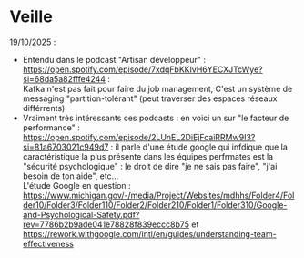 # Veille
19/10/2025 :
- Entendu dans le podcast "Artisan développeur" : https://open.spotify.com/episode/7xdqFbKKlvH6YECXJTcWye?si=68da5a82fffe4244 : <br/>
    Kafka n'est pas fait pour faire du job management, C'est un système de messaging "partition-tolérant" (peut traverser des espaces réseaux différrents)
- Vraiment très intéressants ces podcasts : en voici un sur "le facteur de performance" : https://open.spotify.com/episode/2LUnEL2DiEjFcaiRRMw9I3?si=81a6703021c949d7 :
    il parle d'une étude google qui infdique que la caractéristique la plus présente dans les équipes perfrmates est la "sécurité psychologique" : le droit de dire "je ne sais pas faire", "j'ai besoin de ton aide", etc... <br/>
    L'étude  Google en question : https://www.michigan.gov/-/media/Project/Websites/mdhhs/Folder4/Folder10/Folder3/Folder110/Folder2/Folder210/Folder1/Folder310/Google-and-Psychological-Safety.pdf?rev=7786b2b9ade041e78828f839eccc8b75 et https://rework.withgoogle.com/intl/en/guides/understanding-team-effectiveness

